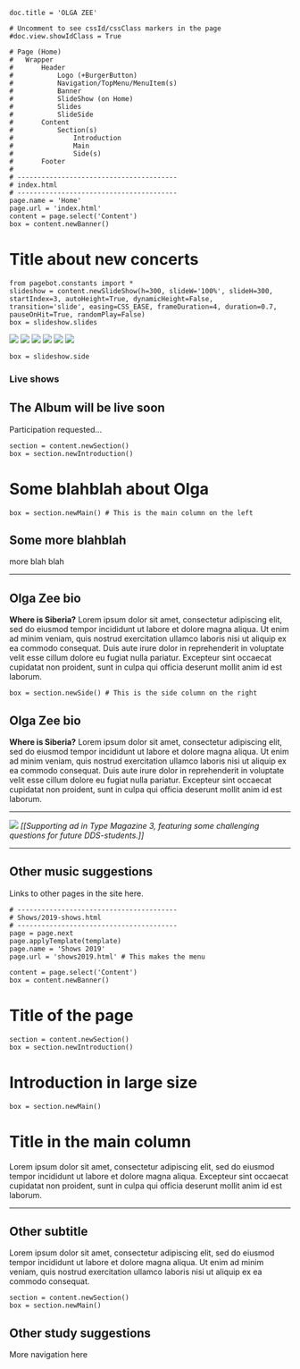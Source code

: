 ~~~
doc.title = 'OLGA ZEE'

# Uncomment to see cssId/cssClass markers in the page
#doc.view.showIdClass = True

# Page (Home)
#	Wrapper
#		Header 
#			Logo (+BurgerButton)
#			Navigation/TopMenu/MenuItem(s)
#  			Banner
#  			SlideShow (on Home)
#      		Slides
#      		SlideSide
#		Content
#			Section(s)
#				Introduction
#				Main
#				Side(s)
#		Footer
#
# ----------------------------------------
# index.html
# ----------------------------------------
page.name = 'Home'
page.url = 'index.html'
content = page.select('Content')
box = content.newBanner()
~~~
# Title about new concerts
~~~
from pagebot.constants import *
slideshow = content.newSlideShow(h=300, slideW='100%', slideH=300, startIndex=3, autoHeight=True, dynamicHeight=False, transition='slide', easing=CSS_EASE, frameDuration=4, duration=0.7, pauseOnHit=True, randomPlay=False)
box = slideshow.slides
~~~

![](images/hero_bg.jpg)
![](images/img_1.jpg)
![](images/img_4.jpg)
![](images/img_2.jpg)
![](images/img_5.jpg)
![](images/img_3.jpg)

~~~ 
box = slideshow.side
~~~
### Live shows



## The Album will be live soon

Participation requested...
~~~
section = content.newSection()
box = section.newIntroduction()
~~~

# Some blahblah about Olga

~~~
box = section.newMain() # This is the main column on the left
~~~
## Some more blahblah

more blah blah 

---

## Olga Zee bio

**Where is Siberia?** Lorem ipsum dolor sit amet, consectetur adipiscing elit, sed do eiusmod tempor incididunt ut labore et dolore magna aliqua. Ut enim ad minim veniam, quis nostrud exercitation ullamco laboris nisi ut aliquip ex ea commodo consequat. Duis aute irure dolor in reprehenderit in voluptate velit esse cillum dolore eu fugiat nulla pariatur. Excepteur sint occaecat cupidatat non proident, sunt in culpa qui officia deserunt mollit anim id est laborum.

~~~
box = section.newSide() # This is the side column on the right
~~~

## Olga Zee bio

**Where is Siberia?** Lorem ipsum dolor sit amet, consectetur adipiscing elit, sed do eiusmod tempor incididunt ut labore et dolore magna aliqua. Ut enim ad minim veniam, quis nostrud exercitation ullamco laboris nisi ut aliquip ex ea commodo consequat. Duis aute irure dolor in reprehenderit in voluptate velit esse cillum dolore eu fugiat nulla pariatur. Excepteur sint occaecat cupidatat non proident, sunt in culpa qui officia deserunt mollit anim id est laborum.

---

![](images/img_6.jpg)
*[[Supporting ad in Type Magazine 3, featuring some challenging questions for future DDS-students.]]*

---

## Other music suggestions

Links to other pages in the site here.

~~~
# ----------------------------------------
# Shows/2019-shows.html
# ----------------------------------------
page = page.next
page.applyTemplate(template)  
page.name = 'Shows 2019'
page.url = 'shows2019.html' # This makes the menu

content = page.select('Content')
box = content.newBanner()
~~~
# Title of the page
~~~
section = content.newSection()
box = section.newIntroduction()
~~~

# Introduction in large size

~~~
box = section.newMain()
~~~
# Title in the main column

Lorem ipsum dolor sit amet, consectetur adipiscing elit, sed do eiusmod tempor incididunt ut labore et dolore magna aliqua. Excepteur sint occaecat cupidatat non proident, sunt in culpa qui officia deserunt mollit anim id est laborum.

---
## Other subtitle

Lorem ipsum dolor sit amet, consectetur adipiscing elit, sed do eiusmod tempor incididunt ut labore et dolore magna aliqua. Ut enim ad minim veniam, quis nostrud exercitation ullamco laboris nisi ut aliquip ex ea commodo consequat. 


~~~
section = content.newSection()
box = section.newMain()
~~~
## Other study suggestions

More navigation here

